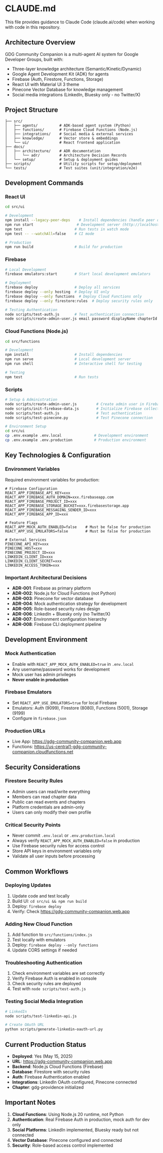 # CLAUDE.md

This file provides guidance to Claude Code (claude.ai/code) when working with code in this repository.

## Architecture Overview

GDG Community Companion is a multi-agent AI system for Google Developer Groups, built with:
- Three-layer knowledge architecture (Semantic/Kinetic/Dynamic)
- Google Agent Development Kit (ADK) for agents
- Firebase (Auth, Firestore, Functions, Storage)
- React UI with Material UI 3 theme
- Pinecone Vector Database for knowledge management
- Social media integrations (LinkedIn, Bluesky only - no Twitter/X)

## Project Structure
```
├── src/
│   ├── agents/          # ADK-based agent system (Python)
│   ├── functions/       # Firebase Cloud Functions (Node.js)
│   ├── integrations/    # Social media & external services
│   ├── knowledge/       # Vector store & embeddings
│   └── ui/              # React frontend application
├── docs/
│   ├── architecture/    # ADR documentation
│   │   └── adr/         # Architecture Decision Records
│   └── setup/           # Setup & deployment guides
├── scripts/             # Utility scripts for setup/deployment
└── tests/               # Test suites (unit/integration/e2e)
```

## Development Commands

### React UI
```bash
cd src/ui

# Development
npm install --legacy-peer-deps    # Install dependencies (handle peer deps)
npm run start                    # Development server (http://localhost:3000)
npm test                        # Run tests in watch mode  
npm test -- --watchAll=false    # CI mode

# Production
npm run build                   # Build for production
```

### Firebase
```bash
# Local Development
firebase emulators:start        # Start local development emulators

# Deployment
firebase deploy                 # Deploy all services
firebase deploy --only hosting  # Deploy UI only
firebase deploy --only functions  # Deploy Cloud Functions only
firebase deploy --only firestore:rules  # Deploy security rules only

# Testing Authentication
node scripts/test-auth.js       # Test authentication connection
node scripts/create-admin-user.js email password displayName chapterId  # Create admin user
```

### Cloud Functions (Node.js)
```bash
cd src/functions

# Development
npm install                     # Install dependencies
npm run serve                   # Local development server
npm run shell                   # Interactive shell for testing

# Testing
npm test                        # Run tests
```

### Scripts
```bash
# Setup & Administration
node scripts/create-admin-user.js         # Create admin user in Firebase
node scripts/init-firebase-data.js        # Initialize Firebase collections
node scripts/test-auth.js                 # Test authentication
node scripts/test-pinecone.py             # Test Pinecone connection

# Environment Setup
cd src/ui
cp .env.example .env.local               # Development environment
cp .env.example .env.production          # Production environment
```

## Key Technologies & Configuration

### Environment Variables
Required environment variables for production:
```env
# Firebase Configuration
REACT_APP_FIREBASE_API_KEY=xxx
REACT_APP_FIREBASE_AUTH_DOMAIN=xxx.firebaseapp.com
REACT_APP_FIREBASE_PROJECT_ID=xxx
REACT_APP_FIREBASE_STORAGE_BUCKET=xxx.firebasestorage.app
REACT_APP_FIREBASE_MESSAGING_SENDER_ID=xxx
REACT_APP_FIREBASE_APP_ID=xxx

# Feature Flags
REACT_APP_MOCK_AUTH_ENABLED=false    # Must be false for production
REACT_APP_USE_EMULATORS=false        # Must be false for production

# External Services
PINECONE_API_KEY=xxx
PINECONE_HOST=xxx
PINECONE_PROJECT_ID=xxx
LINKEDIN_CLIENT_ID=xxx
LINKEDIN_CLIENT_SECRET=xxx
LINKEDIN_ACCESS_TOKEN=xxx
```

### Important Architectural Decisions
- **ADR-001**: Firebase as primary platform
- **ADR-002**: Node.js for Cloud Functions (not Python)
- **ADR-003**: Pinecone for vector database
- **ADR-004**: Mock authentication strategy for development
- **ADR-005**: Role-based security rules design
- **ADR-006**: LinkedIn + Bluesky only (no Twitter/X)
- **ADR-007**: Environment configuration hierarchy
- **ADR-008**: Firebase CLI deployment pipeline

## Development Environment

### Mock Authentication
- Enable with `REACT_APP_MOCK_AUTH_ENABLED=true` in `.env.local`
- Any username/password works for development
- Mock user has admin privileges
- **Never enable in production**

### Firebase Emulators
- Set `REACT_APP_USE_EMULATORS=true` for local Firebase
- Emulators: Auth (9099), Firestore (8080), Functions (5001), Storage (9199)
- Configure in `firebase.json`

### Production URLs
- Live App: https://gdg-community-companion.web.app
- Functions: https://us-central1-gdg-community-companion.cloudfunctions.net

## Security Considerations

### Firestore Security Rules
- Admin users can read/write everything
- Members can read chapter data
- Public can read events and chapters
- Platform credentials are admin-only
- Users can only modify their own profile

### Critical Security Points
- Never commit `.env.local` or `.env.production.local`
- Always verify `REACT_APP_MOCK_AUTH_ENABLED=false` in production
- Use Firebase security rules for access control
- Store API keys in environment variables only
- Validate all user inputs before processing

## Common Workflows

### Deploying Updates
1. Update code and test locally
2. Build UI: `cd src/ui && npm run build`
3. Deploy: `firebase deploy`
4. Verify: Check https://gdg-community-companion.web.app

### Adding New Cloud Function
1. Add function to `src/functions/index.js`
2. Test locally with emulators
3. Deploy: `firebase deploy --only functions`
4. Update CORS settings if needed

### Troubleshooting Authentication
1. Check environment variables are set correctly
2. Verify Firebase Auth is enabled in console
3. Check security rules are deployed
4. Test with `node scripts/test-auth.js`

### Testing Social Media Integration
```bash
# LinkedIn
node scripts/test-linkedin-api.js

# Create OAuth URL
python scripts/generate-linkedin-oauth-url.py
```

## Current Production Status
- **Deployed**: Yes (May 15, 2025)
- **URL**: https://gdg-community-companion.web.app
- **Backend**: Node.js Cloud Functions (Firebase)
- **Database**: Firestore with security rules
- **Auth**: Firebase Authentication enabled
- **Integrations**: LinkedIn OAuth configured, Pinecone connected
- **Chapter**: gdg-providence initialized

## Important Notes
1. **Cloud Functions**: Using Node.js 20 runtime, not Python
2. **Authentication**: Real Firebase Auth in production, mock auth for dev only
3. **Social Platforms**: LinkedIn implemented, Bluesky ready but not connected
4. **Vector Database**: Pinecone configured and connected
5. **Security**: Role-based access control implemented